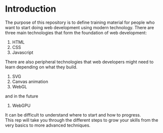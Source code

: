 # Introduction
The purpose of this repository is to define training material for people who want to start doing web development using modern technology.
There are three main technologies that form the foundation of web development:

1. HTML
1. CSS
1. Javascript

There are also peripheral technologies that web developers might need to learn depending on what they build.

1. SVG
1. Canvas animation
1. WebGL

and in the future

1. WebGPU

It can be difficult to understand where to start and how to progress.  
This rep will take you through the different steps to grow your skills from the very basics to more advanced techniques.
 